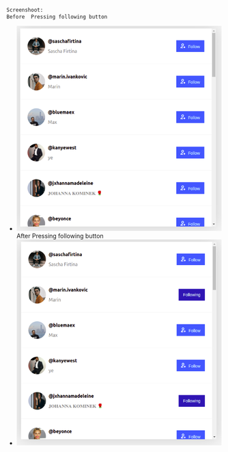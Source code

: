     Screenshoot:
    Before  Pressing following button
-  ![alt text](https://github.com/tuyizerejean/influencerChallenge/blob/main/images/Chat.png?raw=true)
After Pressing following button
- ![alt text](https://github.com/tuyizerejean/influencerChallenge/blob/main/images/following.png?raw=true)
